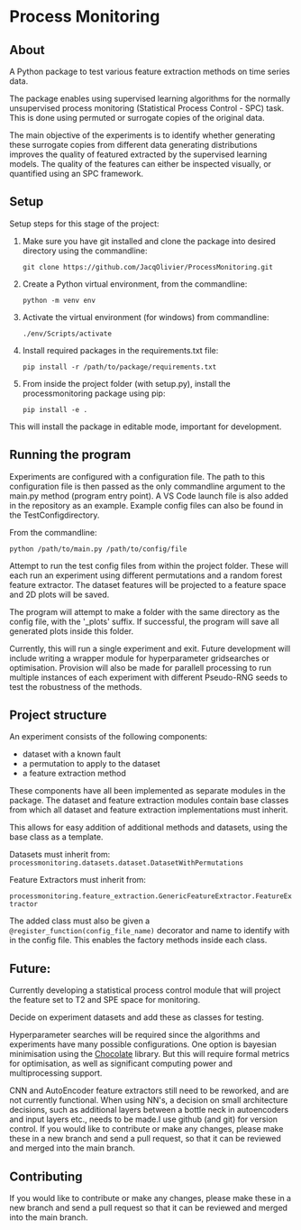 # Process Monitoring

## About
A Python package to test various feature extraction methods on time series data. 

The package enables using supervised learning algorithms for the normally unsupervised process monitoring (Statistical Process Control - SPC) task. This is done using permuted or surrogate copies of the original data. 

The main objective of the experiments is to identify whether generating these surrogate copies from different data generating distributions improves the quality of featured extracted by the supervised learning models. The quality of the features can either be inspected visually, or quantified using an SPC framework.

## Setup

Setup steps for this stage of the project:

1. Make sure you have git installed and clone the package into desired directory using the commandline:

    ```git clone https://github.com/JacqOlivier/ProcessMonitoring.git``` 

2.  Create a Python virtual environment, from the commandline:

    `python -m venv env`

3. Activate the virtual environment (for windows) from commandline:

    `./env/Scripts/activate`

4. Install required packages in the requirements.txt file:

    `pip install -r /path/to/package/requirements.txt`

5. From inside the project folder (with setup.py), install the processmonitoring package using pip:

    `pip install -e .`

This will install the package in editable mode, important for development.

## Running the program
Experiments are configured with a configuration file. The path to this configuration file is then passed as the only commandline argument to the main.py method (program entry point). A VS Code launch file is also added in the repository as an example. Example config files can also be found in the TestConfigdirectory.

From the commandline:

`python /path/to/main.py /path/to/config/file`

Attempt to run the test config files from within the project folder. These will each run an experiment using different permutations and a random forest feature extractor. The dataset features will be projected to a feature space and 2D plots will be saved.

The program will attempt to make a folder with the same directory as the config file, with the '_plots' suffix. If successful, the program will save all generated plots inside this folder.

Currently, this will run a single experiment and exit. Future development will include writing a wrapper module for hyperparameter gridsearches or optimisation. Provision will also be made for parallell processing to run multiple instances of each experiment with different Pseudo-RNG seeds to test the robustness of the methods.

## Project structure
An experiment consists of the following components:

* dataset with a known fault
* a permutation to apply to the dataset
* a feature extraction method

These components have all been implemented as separate modules in the package. The dataset and feature extraction modules contain base classes from which all dataset and feature extraction implementations must inherit. 

This allows for easy addition of additional methods and datasets, using the base class as a template.

Datasets must inherit from:     `processmonitoring.datasets.dataset.DatasetWithPermutations`

Feature Extractors must inherit from:

`processmonitoring.feature_extraction.GenericFeatureExtractor.FeatureExtractor`

The added class must also be given a `@register_function(config_file_name)` decorator and name to identify with in the config file. This enables the factory methods inside each class.

## Future:

Currently developing a statistical process control module that will project the feature set to T2 and SPE space for monitoring. 

Decide on experiment datasets and add these as classes for testing.

Hyperparameter searches will be required since the algorithms and experiments have many possible configurations. One option is bayesian minimisation using the [Chocolate](https://chocolate.readthedocs.io/en/latest/) library. But this will require formal metrics for optimisation, as well as significant computing power and multiprocessing support.

CNN and AutoEncoder feature extractors still need to be reworked, and are not currently functional. When using NN's, a decision on small architecture decisions, such as additional layers between a bottle neck in autoencoders and input layers etc., needs to be made.I ​use github (and git) for version control. If you would like to contribute or make any changes, please make these in a new branch and send a pull request, so that it can be reviewed and merged into the main branch.

## Contributing

If you would like to contribute or make any changes, please make these in a new branch and send a pull request so that it can be reviewed and merged into the main branch.

